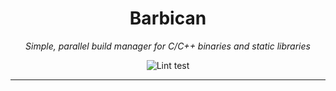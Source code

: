 <h1 align="center">Barbican</h1>

<p align="center">
    <em>Simple, parallel build manager for C/C++ binaries and static libraries</em>
</p>

<p align="center">
    <img src="https://github.com/inigo-selwood/Barbican/actions/workflows/lint.yaml/badge.svg?branch=master" alt="Lint test">
</p>

---
